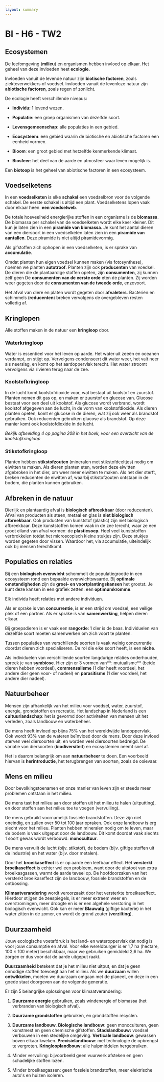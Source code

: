 ```yaml
---
layout: summary
---
```


# BI - H6 - TW2

## Ecosystemen

De leefomgeving (**milieu**) en organismen hebben invloed op elkaar. Het geheel van deze invloeden heet **ecologie**.

Invloeden vanuit de levende natuur zijn **biotische factoren**, zoals ziekteverwekkers of voedsel. Invloeden vanuit de levenloze natuur zijn **abiotische factoren**, zoals regen of zonlicht.

De ecologie heeft verschillende niveaus:

- **Individu**: 1 levend wezen.

- **Populatie**: een groep organismen van dezelfde soort.

- **Levensgemeenschap**: alle populaties in een gebied.

- **Ecosysteem**: een gebied waarin de biotische en abiotische factoren een eenheid vormen.

- **Bioom**: een groot gebied met hetzelfde kenmerkende klimaat.

- **Biosfeer**: het deel van de aarde en atmosfeer waar leven mogelijk is.

Een **biotoop** is het geheel van abiotische factoren in een ecosysteem.

## Voedselketens

In een **voedselketen** is elke **schakel** een voedselbron voor de volgende schakel. De eerste schakel is altijd een plant. Voedselketens lopen vaak door elkaar heen: **een voedselweb**.

De totale hoeveelheid energierijke stoffen in een organisme is de **biomassa**. De biomassa per schakel van de voedselketen wordt elke keer kleiner. Dit kun je laten zien in een **piramide van biomassa**. Je kunt het aantal dieren van een diersoort in een voedselketen laten zien in een **piramide van aantallen**. Deze piramide is niet altijd piramidevormig.

Als gifstoffen zich ophopen in een voedselketen, is er sprake van **accumulatie**.

Omdat planten hun eigen voedsel kunnen maken (via fotosynthese), noemen we planten **autotroof**. Planten zijn ook **producenten** van voedsel. De dieren die de plantaardige stoffen opeten, zijn **consumenten**, zij kunnen zelf geen De **consumenten van de eerste orde** eten de planten. Zij worden weer gegeten door de **consumenten van de tweede orde**, enzovoort.

Het afval van diere en platen wordt gegeten door **afvaleters**. Bacteriën en schimmels (**reducenten**) breken vervolgens de overgebleven resten volledig af.

## Kringlopen

Alle stoffen maken in de natuur een **kringloop** door.

### Waterkringloop

Water is essentieel voor het leven op aarde. Het water uit zeeën en oceanen verdampt, en stijgt op. Vervolgens condenseert dit water weer, het valt neer als neerslag, en komt op het aardoppervlak terecht. Het water stroomt vervolgens via rivieren terug naar de zee.

### Koolstofkringloop

In de lucht komt koolstofdioxide voor, wat bestaat uit koolstof en zuurstof. Planten nemen dit gas op, en maken er zuurstof en glucose van. Glucose bestaat voor een deel uit koolstof. Als glucose wordt verbrand, wordt koolstof afgegeven aan de lucht, in de vorm van koolstofdioxide. Als dieren planten opeten, komt er glucose in de dieren, wat zij ook weer als brandstof gebruiken. Ook reducenten gebruiken glucose als brandstof. Op deze manier komt ook koolstofdioxide in de lucht.

*Bekijk afbeelding 4 op pagina 208 in het boek, voor een overzicht van de koolstofkringloop.*

### Stikstofkringloop

Planten hebben **stikstofzouten** (mineralen met stikstofdeeltjes) nodig om eiwitten te maken. Als dieren planten eten, worden deze eiwitten afgebroken in het dier, om weer meer eiwitten te maken. Als het dier sterft, breken reducenten de eiwitten af, waarbij stikstofzouten ontstaan in de bodem, die planten kunnen gebruiken.

## Afbreken in de natuur

Dierlijk en plantaardig afval is **biologisch afbreekbaar** (door reducenten). Afval van producten als steen, metaal en glas is **niet biologisch afbreekbaar**. Ook producten van kunststof (plastic) zijn niet biologisch afbreekbaar. Deze kunststoffen komen vaak in de zee terecht, waar ze een groot eiland van afval vormen: de **plasticsoep**. Heel veel kunststoffen verbrokkelen totdat het microscopisch kleine stukjes zijn. Deze stukjes worden gegeten door vissen. Waardoor het, via accumulatie, uiteindelijk ook bij mensen terechtkomt.

## Populaties en relaties

Bij een **biologisch evenwicht** schommelt de populatiegrootte in een ecosysteem rond een bepaalde evenwichtswaarde. Bij **optimale omstandigheden** zijn de **groei- en voortplantingskansen** het grootst. Je kunt deze kansen in een grafiek zetten: een **optimumkromme**.

Elk individu heeft relaties met andere individuen.

Als er sprake is van **concurrentie**, is er een strijd om voedsel, een veilige plek of een partner. Als er sprake is van **samenwerking**, helpen dieren elkaar.

Bij groepsdieren is er vaak een **rangorde**: 1 dier is de baas. Individuelen van dezelfde soort moeten samenwerken om zich voort te planten.

Tussen populaties van verschillende soorten is vaak weinig concurrentie doordat dieren zich specialiseren. De rol die elke soort heeft, is een **niche**.

Als individuelen van verschillende soorten langdurige relaties onderhouden, spreek je van **symbiose**. Hier zijn er 3 vormen van**: mutualisme** (beide dieren hebben voordeel), **commensalisme** (1 dier heeft voordeel, het andere dier geen voor- of nadeel) en **parasitisme** (1 dier voordeel, het andere dier nadeel).

## Natuurbeheer

Mensen zijn afhankelijk van het milieu voor voedsel, water, zuurstof, energie, grondstoffen en recreatie. Het landschap in Nederland is een **cultuurlandschap**: het is gevormd door activiteiten van mensen uit het verleden, zoals landbouw en waterbeheer.

De mens heeft invloed op bijna 75% van het wereldwijde landoppervlak. Ook wordt 93% van de wateren beïnvloed door de mens. Door deze invloed sterven veel diersoorten uit, en worden veel diersoorten bedreigd. De variatie van diersoorten (**biodiversiteit**) en ecosystemen neemt snel af.

Het is daarom belangrijk om aan **natuurbeheer** te doen. Een voorbeeld hiervan is **herintroductie**, het terugbrengen van soorten, zoals de ooievaar.

## Mens en milieu

Door bevolkingstoenamen en onze manier van leven zijn er steeds meer problemen ontstaan in het milieu.

De mens tast het milieu aan door stoffen uit het milieu te halen (uitputting), en door stoffen aan het milieu toe te voegen (vervuiling).

De mens gebruikt voornamelijk fossiele brandstoffen. Deze zijn niet oneindig, en zullen over 50 tot 100 jaar opraken. Ook onze landbouw is erg slecht voor het milieu. Planten hebben mineralen nodig om te leven, maar de bodem is vaak uitgeput door de landbouw. Dit komt doordat vaak slechts 1 soort gewas wordt verbouwd: **monocultuur**.

De mens vervuilt de lucht (bijv. stikstof), de bodem (bijv. giftige stoffen uit de industrie) en het water (bijv. door metalen).

Door het **broeikaseffect** is er op aarde een leefbaar effect. Het **versterkt broeikaseffect** is echter wel een probleem, want door de uitstoot van extra broeikasgassen, warmt de aarde teveel op. De hoofdoorzaken van het versterkt broeikaseffect zijn de landbouw, fossiele brandstoffen en de ontbossing.

**Klimaatverandering** wordt veroorzaakt door het versterkte broeikaseffect. Hierdoor stijgen de zeespiegels, is er meer extreem weer en overstromingen, meer droogte en is er een algehele verstoring in het biologisch evenwicht. Ook kan er meer **Blauwalg** (giftige bacterie) in het water zitten in de zomer, en wordt de grond zouter (**verzilting**).

## Duurzaamheid

Jouw ecologische voetafdruk is het land- en wateroppervlak dat nodig is voor jouw consumptie en afval. Voor elke wereldburger is er 1,7 ha (hectare, 100 × 100 meter) beschikbaar, maar we gebruiken gemiddeld 2,6 ha. We zorgen er dus voor dat de aarde uitgeput raakt.

**Duurzaamheid** betekent dat je het milieu niet uitput, en dat je geen onnodige stoffen toevoegt aan het milieu. Als we **duurzaam** willen **ontwikkelen**, moeten we duurzaam omgaan met de planeet, en deze in een goede staat doorgeven aan de volgende generatie.

Er zijn 5 belangrijke oplossingen voor klimaatverandering:

1. **Duurzame energie** gebruiken, zoals windenergie of biomassa (het verbranden van biologisch afval).

2. **Duurzame grondstoffen** gebruiken, en grondstoffen recyclen.

3. **Duurzame landbouw**. **Biologische landbouw**: geen monoculturen, geen kunstmest en geen chemische gifstoffen. **Stadslandbouw:** voedsel verbouwen in een stedelijke omgeving. **Verticale landbouw**: gewassen boven elkaar kweken. **Precisielandbouw**: met technologie de opbrengst te vergroten. **Kringlooplandbouw**: alle hulpmiddelen hergebruiken.

4. Minder vervuiling: bijvoorbeeld geen vuurwerk afsteken en geen schadelijke stoffen lozen.

5. Minder broeikasgassen: geen fossiele brandstoffen, meer elektrische auto's en huizen isoleren.
